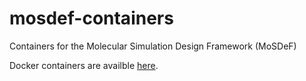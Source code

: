 # mosdef-containers
Containers for the Molecular Simulation Design Framework (MoSDeF)

Docker containers are availble [here](https://hub.docker.com/repository/docker/chrisjonesbsu/mosdef-containers/general).
